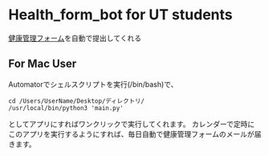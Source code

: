 
# Health_form_bot for UT students
[健康管理フォーム](https://www.u-tokyo.ac.jp/covid-19/ja/safety/healthcheck.html)を自動で提出してくれる

## For Mac User
Automatorでシェルスクリプトを実行(/bin/bash)で、

```
cd /Users/UserName/Desktop/ディレクトリ/
/usr/local/bin/python3 'main.py'
```

としてアプリにすればワンクリックで実行してくれます。
カレンダーで定時にこのアプリを実行するようにすれば、毎日自動で健康管理フォームのメールが届きます。
